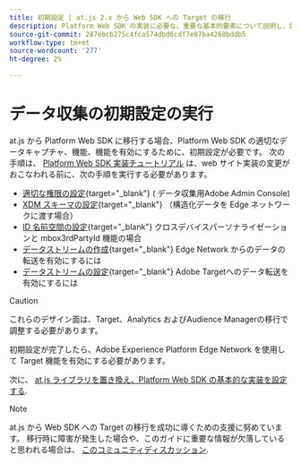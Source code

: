 ```yaml
---
title: 初期設定 | at.js 2.x から Web SDK への Target の移行
description: Platform Web SDK の実装に必要な、重要な基本的要素について説明し、設定します
source-git-commit: 287ebcb275c4fca574dbd6cdf7e07ba4268bddb5
workflow-type: tm+mt
source-wordcount: '277'
ht-degree: 2%

---
```


# データ収集の初期設定の実行

at.js から Platform Web SDK に移行する場合、Platform Web SDK の適切なデータキャプチャ、機能、機能を有効にするために、初期設定が必要です。 次の手順は、 [Platform Web SDK 実装チュートリアル](https://experienceleague.adobe.com/docs/platform-learn/implement-web-sdk/overview.html?lang=ja) は、web サイト実装の変更がおこなわれる前に、次の手順を実行する必要があります。

- [適切な権限の設定](https://experienceleague.adobe.com/docs/platform-learn/implement-web-sdk/initial-configuration/configure-permissions.html){target="_blank"} ( データ収集用Adobe Admin Console)
- [XDM スキーマの設定](https://experienceleague.adobe.com/docs/platform-learn/implement-web-sdk/initial-configuration/configure-schemas.html){target="_blank"} （構造化データを Edge ネットワークに渡す場合）
- [ID 名前空間の設定](https://experienceleague.adobe.com/docs/platform-learn/implement-web-sdk/initial-configuration/configure-identities.html){target="_blank"} クロスデバイスパーソナライゼーションと mbox3rdPartyId 機能の場合
- [データストリームの作成](https://experienceleague.adobe.com/docs/platform-learn/implement-web-sdk/initial-configuration/configure-datastream.html){target="_blank"} Edge Network からのデータの転送を有効にするには
- [データストリームの設定](https://experienceleague.adobe.com/docs/platform-learn/implement-web-sdk/applications-setup/setup-target.html#configure-the-datastream){target="_blank"} Adobe Targetへのデータ転送を有効にするには

>[!CAUTION]
>
>これらのデザイン面は、Target、Analytics およびAudience Managerの移行で調整する必要があります。

初期設定が完了したら、Adobe Experience Platform Edge Network を使用して Target 機能を有効にする必要があります。

次に、 [at.js ライブラリを置き換え、Platform Web SDK の基本的な実装を設定する](replace-library.md).

>[!NOTE]
>
>at.js から Web SDK への Target の移行を成功に導くための支援に努めています。 移行時に障害が発生した場合や、このガイドに重要な情報が欠落していると思われる場合は、 [このコミュニティディスカッション](https://experienceleaguecommunities.adobe.com/t5/adobe-experience-platform-data/tutorial-discussion-migrate-target-from-at-js-to-web-sdk/m-p/575587#M463).

